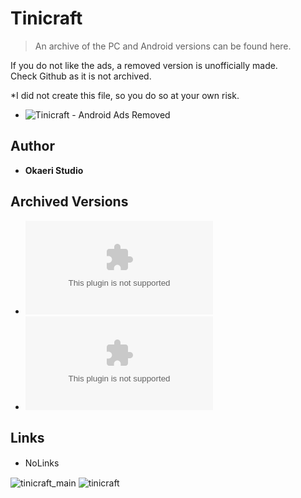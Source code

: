 <detail>

# Tinicraft   
  
>An archive of the PC and Android versions can be found here.  
  
If you do not like the ads, a removed version is unofficially made.  
Check Github as it is not archived.  
  
*I did not create this file, so you do so at your own risk.  
  
- ![Tinicraft - Android Ads Removed](https://github.com/ZeroAlvein/Tinicraft-Minicraft-for-Android)  
  
## Author 
- **Okaeri Studio** 

## Archived Versions 
- ![Tinicraft - 1.0](https://github.com/masato462/Minicraft-Rebuild-and-Mod-Archives/raw/master/minicraft_archives/Minicraft%20Remakes/Tinicraft/tinicraft-win64.zip) 
- ![Tinicraft - 1.0 Android](https://github.com/masato462/Minicraft-Rebuild-and-Mod-Archives/raw/master/minicraft_archives/Minicraft%20Remakes/Tinicraft/Tinicraft_comokaeristudiotinicraft_10.apk) 

## Links
- NoLinks　　  

![tinicraft_main](https://github.com/masato462/Minicraft-Rebuild-and-Mod-Archives/blob/master/minicraft_archives/readme_shot/tinicraft_main.png)
![tinicraft](https://github.com/masato462/Minicraft-Rebuild-and-Mod-Archives/blob/master/minicraft_archives/readme_shot/tinicraft.png)
</detail>
<p>

<detail>